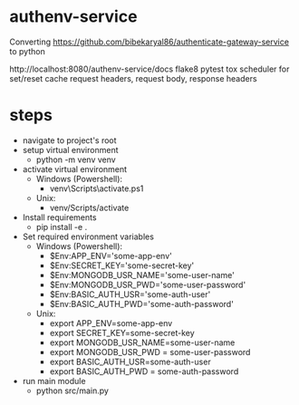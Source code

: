 # authenv-service

Converting https://github.com/bibekaryal86/authenticate-gateway-service to python


http://localhost:8080/authenv-service/docs
flake8
pytest
tox
scheduler for set/reset cache
request headers, request body, response headers

# steps
* navigate to project's root
* setup virtual environment
  * python -m venv venv
* activate virtual environment
  * Windows (Powershell):
    * venv\Scripts\activate.ps1
  * Unix: 
    * venv/Scripts/activate
* Install requirements
  * pip install -e .
* Set required environment variables
  * Windows (Powershell):
    * $Env:APP_ENV='some-app-env'
    * $Env:SECRET_KEY='some-secret-key'
    * $Env:MONGODB_USR_NAME='some-user-name'
    * $Env:MONGODB_USR_PWD='some-user-password'
    * $Env:BASIC_AUTH_USR='some-auth-user'
    * $Env:BASIC_AUTH_PWD='some-auth-password'
  * Unix:
    * export APP_ENV=some-app-env
    * export SECRET_KEY=some-secret-key
    * export MONGODB_USR_NAME=some-user-name
    * export MONGODB_USR_PWD = some-user-password
    * export BASIC_AUTH_USR=some-auth-user
    * export BASIC_AUTH_PWD = some-auth-password
* run main module
  * python src/main.py
